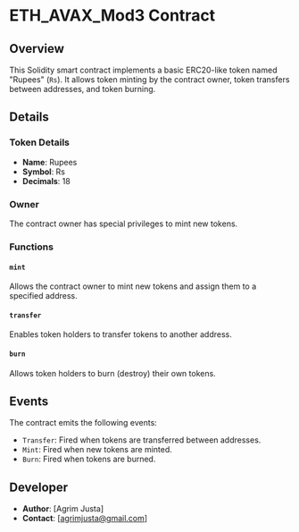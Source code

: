 # ETH_AVAX_Mod3 Contract

## Overview
This Solidity smart contract implements a basic ERC20-like token named "Rupees" (`Rs`). It allows token minting by the contract owner, token transfers between addresses, and token burning.

## Details

### Token Details
- **Name**: Rupees
- **Symbol**: Rs
- **Decimals**: 18

### Owner
The contract owner has special privileges to mint new tokens.

### Functions

#### `mint`
Allows the contract owner to mint new tokens and assign them to a specified address.

#### `transfer`
Enables token holders to transfer tokens to another address.

#### `burn`
Allows token holders to burn (destroy) their own tokens.

## Events
The contract emits the following events:
- `Transfer`: Fired when tokens are transferred between addresses.
- `Mint`: Fired when new tokens are minted.
- `Burn`: Fired when tokens are burned.


## Developer
- **Author**: [Agrim Justa]
- **Contact**: [agrimjusta@gmail.com]
